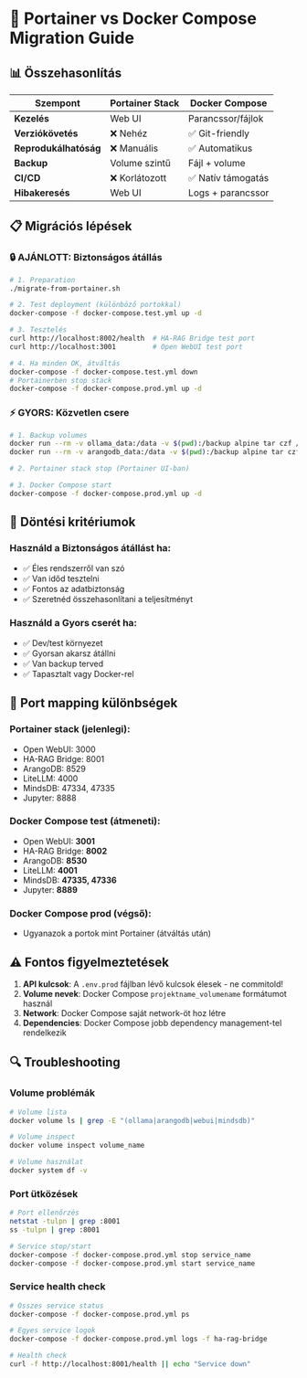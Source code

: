 # 🔄 Portainer vs Docker Compose Migration Guide

## 📊 Összehasonlítás

| Szempont              | Portainer Stack | Docker Compose     |
| --------------------- | --------------- | ------------------ |
| **Kezelés**           | Web UI          | Parancssor/fájlok  |
| **Verziókövetés**     | ❌ Nehéz        | ✅ Git-friendly    |
| **Reprodukálhatóság** | ❌ Manuális     | ✅ Automatikus     |
| **Backup**            | Volume szintű   | Fájl + volume      |
| **CI/CD**             | ❌ Korlátozott  | ✅ Natív támogatás |
| **Hibakeresés**       | Web UI          | Logs + parancssor  |

## 📋 Migrációs lépések

### 🔒 AJÁNLOTT: Biztonságos átállás

```bash
# 1. Preparation
./migrate-from-portainer.sh

# 2. Test deployment (különböző portokkal)
docker-compose -f docker-compose.test.yml up -d

# 3. Tesztelés
curl http://localhost:8002/health  # HA-RAG Bridge test port
curl http://localhost:3001         # Open WebUI test port

# 4. Ha minden OK, átváltás
docker-compose -f docker-compose.test.yml down
# Portainerben stop stack
docker-compose -f docker-compose.prod.yml up -d
```

### ⚡ GYORS: Közvetlen csere

```bash
# 1. Backup volumes
docker run --rm -v ollama_data:/data -v $(pwd):/backup alpine tar czf /backup/ollama-backup.tar.gz -C /data .
docker run --rm -v arangodb_data:/data -v $(pwd):/backup alpine tar czf /backup/arangodb-backup.tar.gz -C /data .

# 2. Portainer stack stop (Portainer UI-ban)

# 3. Docker Compose start
docker-compose -f docker-compose.prod.yml up -d
```

## 🎯 Döntési kritériumok

### Használd a **Biztonságos átállást** ha:

- ✅ Éles rendszerről van szó
- ✅ Van időd tesztelni
- ✅ Fontos az adatbiztonság
- ✅ Szeretnéd összehasonlítani a teljesítményt

### Használd a **Gyors cserét** ha:

- ✅ Dev/test környezet
- ✅ Gyorsan akarsz átállni
- ✅ Van backup terved
- ✅ Tapasztalt vagy Docker-rel

## 🔧 Port mapping különbségek

### Portainer stack (jelenlegi):

- Open WebUI: 3000
- HA-RAG Bridge: 8001
- ArangoDB: 8529
- LiteLLM: 4000
- MindsDB: 47334, 47335
- Jupyter: 8888

### Docker Compose test (átmeneti):

- Open WebUI: **3001**
- HA-RAG Bridge: **8002**
- ArangoDB: **8530**
- LiteLLM: **4001**
- MindsDB: **47335, 47336**
- Jupyter: **8889**

### Docker Compose prod (végső):

- Ugyanazok a portok mint Portainer (átváltás után)

## ⚠️ Fontos figyelmeztetések

1. **API kulcsok**: A `.env.prod` fájlban lévő kulcsok élesek - ne commitold!
2. **Volume nevek**: Docker Compose `projektname_volumename` formátumot használ
3. **Network**: Docker Compose saját network-öt hoz létre
4. **Dependencies**: Docker Compose jobb dependency management-tel rendelkezik

## 🔍 Troubleshooting

### Volume problémák

```bash
# Volume lista
docker volume ls | grep -E "(ollama|arangodb|webui|mindsdb)"

# Volume inspect
docker volume inspect volume_name

# Volume használat
docker system df -v
```

### Port ütközések

```bash
# Port ellenőrzés
netstat -tulpn | grep :8001
ss -tulpn | grep :8001

# Service stop/start
docker-compose -f docker-compose.prod.yml stop service_name
docker-compose -f docker-compose.prod.yml start service_name
```

### Service health check

```bash
# Összes service status
docker-compose -f docker-compose.prod.yml ps

# Egyes service logok
docker-compose -f docker-compose.prod.yml logs -f ha-rag-bridge

# Health check
curl -f http://localhost:8001/health || echo "Service down"
```
